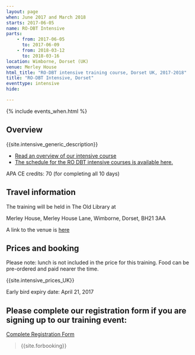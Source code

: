 ```yaml
---
layout: page
when: June 2017 and March 2018
starts: 2017-06-05
name: RO-DBT Intensive
parts:
    - from: 2017-06-05
      to: 2017-06-09
    - from: 2018-03-12
      to: 2018-03-16
location: Wimborne, Dorset (UK)
venue: Merley House
html_title: "RO-DBT intensive training course, Dorset UK, 2017-2018"
title: "RO-DBT Intensive, Dorset"
eventtype: intensive
hide:

---
```



{% include events_when.html %}


## Overview

{{site.intensive_generic_description}}

- [Read an overview of our intensive course](/training/intensive.html)
- [The schedule for the RO DBT intensive courses is available here.](/training/intensive/timetable.html)

APA CE credits: 70 (for completing all 10 days)

## Travel information

The training will be held in The Old Library at

Merley House, Merley House Lane, Wimborne, Dorset, BH21 3AA

A link to the venue is [here](http://www.merleyhouseevents.co.uk/business-meeting-seminar-networking-venue-dorset/)

## Prices and booking
Please note: lunch is not included in the price for this training. Food can be pre-ordered and paid nearer the time. 

{{site.intensive_prices_UK}}

Early bird expiry date: April 21, 2017


## Please complete our registration form if you are signing up to our training event:
[Complete Registration Form](http://goo.gl/forms/PrthbLygcq)

> {{site.forbooking}}





